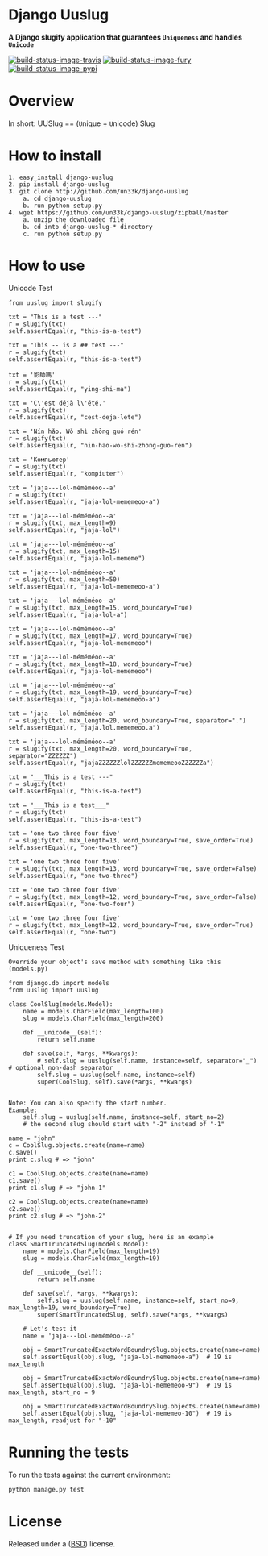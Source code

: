 Django Uuslug
====================

**A Django slugify application that guarantees `Uniqueness` and handles `Unicode`**

[![build-status-image-travis]][travis]
[![build-status-image-fury]][fury]
[![build-status-image-pypi]][pypi]


Overview
========

In short: UUSlug == (``U``nique + ``U``nicode) Slug

How to install
==================

    1. easy_install django-uuslug
    2. pip install django-uuslug
    3. git clone http://github.com/un33k/django-uuslug
        a. cd django-uuslug
        b. run python setup.py
    4. wget https://github.com/un33k/django-uuslug/zipball/master
        a. unzip the downloaded file
        b. cd into django-uuslug-* directory
        c. run python setup.py

How to use
=================

Unicode Test

    from uuslug import slugify

    txt = "This is a test ---"
    r = slugify(txt)
    self.assertEqual(r, "this-is-a-test")

    txt = "This -- is a ## test ---"
    r = slugify(txt)
    self.assertEqual(r, "this-is-a-test")

    txt = '影師嗎'
    r = slugify(txt)
    self.assertEqual(r, "ying-shi-ma")

    txt = 'C\'est déjà l\'été.'
    r = slugify(txt)
    self.assertEqual(r, "cest-deja-lete")

    txt = 'Nín hǎo. Wǒ shì zhōng guó rén'
    r = slugify(txt)
    self.assertEqual(r, "nin-hao-wo-shi-zhong-guo-ren")

    txt = 'Компьютер'
    r = slugify(txt)
    self.assertEqual(r, "kompiuter")

    txt = 'jaja---lol-méméméoo--a'
    r = slugify(txt)
    self.assertEqual(r, "jaja-lol-mememeoo-a")

    txt = 'jaja---lol-méméméoo--a'
    r = slugify(txt, max_length=9)
    self.assertEqual(r, "jaja-lol")

    txt = 'jaja---lol-méméméoo--a'
    r = slugify(txt, max_length=15)
    self.assertEqual(r, "jaja-lol-mememe")

    txt = 'jaja---lol-méméméoo--a'
    r = slugify(txt, max_length=50)
    self.assertEqual(r, "jaja-lol-mememeoo-a")

    txt = 'jaja---lol-méméméoo--a'
    r = slugify(txt, max_length=15, word_boundary=True)
    self.assertEqual(r, "jaja-lol-a")

    txt = 'jaja---lol-méméméoo--a'
    r = slugify(txt, max_length=17, word_boundary=True)
    self.assertEqual(r, "jaja-lol-mememeoo")

    txt = 'jaja---lol-méméméoo--a'
    r = slugify(txt, max_length=18, word_boundary=True)
    self.assertEqual(r, "jaja-lol-mememeoo")

    txt = 'jaja---lol-méméméoo--a'
    r = slugify(txt, max_length=19, word_boundary=True)
    self.assertEqual(r, "jaja-lol-mememeoo-a")

    txt = 'jaja---lol-méméméoo--a'
    r = slugify(txt, max_length=20, word_boundary=True, separator=".")
    self.assertEqual(r, "jaja.lol.mememeoo.a")

    txt = 'jaja---lol-méméméoo--a'
    r = slugify(txt, max_length=20, word_boundary=True, separator="ZZZZZZ")
    self.assertEqual(r, "jajaZZZZZZlolZZZZZZmememeooZZZZZZa")

    txt = "___This is a test ---"
    r = slugify(txt)
    self.assertEqual(r, "this-is-a-test")

    txt = "___This is a test___"
    r = slugify(txt)
    self.assertEqual(r, "this-is-a-test")

    txt = 'one two three four five'
    r = slugify(txt, max_length=13, word_boundary=True, save_order=True)
    self.assertEqual(r, "one-two-three")

    txt = 'one two three four five'
    r = slugify(txt, max_length=13, word_boundary=True, save_order=False)
    self.assertEqual(r, "one-two-three")

    txt = 'one two three four five'
    r = slugify(txt, max_length=12, word_boundary=True, save_order=False)
    self.assertEqual(r, "one-two-four")

    txt = 'one two three four five'
    r = slugify(txt, max_length=12, word_boundary=True, save_order=True)
    self.assertEqual(r, "one-two")


Uniqueness Test

    Override your object's save method with something like this (models.py)

    from django.db import models
    from uuslug import uuslug

    class CoolSlug(models.Model):
        name = models.CharField(max_length=100)
        slug = models.CharField(max_length=200)

        def __unicode__(self):
            return self.name

        def save(self, *args, **kwargs):
            # self.slug = uuslug(self.name, instance=self, separator="_") # optional non-dash separator
            self.slug = uuslug(self.name, instance=self)
            super(CoolSlug, self).save(*args, **kwargs)


    Note: You can also specify the start number.
    Example:
        self.slug = uuslug(self.name, instance=self, start_no=2)
        # the second slug should start with "-2" instead of "-1"

    name = "john"
    c = CoolSlug.objects.create(name=name)
    c.save()
    print c.slug # => "john"

    c1 = CoolSlug.objects.create(name=name)
    c1.save()
    print c1.slug # => "john-1"

    c2 = CoolSlug.objects.create(name=name)
    c2.save()
    print c2.slug # => "john-2"


    # If you need truncation of your slug, here is an example
    class SmartTruncatedSlug(models.Model):
        name = models.CharField(max_length=19)
        slug = models.CharField(max_length=19)

        def __unicode__(self):
            return self.name

        def save(self, *args, **kwargs):
            self.slug = uuslug(self.name, instance=self, start_no=9, max_length=19, word_boundary=True)
            super(SmartTruncatedSlug, self).save(*args, **kwargs)

        # Let's test it
        name = 'jaja---lol-méméméoo--a'

        obj = SmartTruncatedExactWordBoundrySlug.objects.create(name=name)
        self.assertEqual(obj.slug, "jaja-lol-mememeoo-a")  # 19 is max_length

        obj = SmartTruncatedExactWordBoundrySlug.objects.create(name=name)
        self.assertEqual(obj.slug, "jaja-lol-mememeoo-9")  # 19 is max_length, start_no = 9

        obj = SmartTruncatedExactWordBoundrySlug.objects.create(name=name)
        self.assertEqual(obj.slug, "jaja-lol-mememeo-10")  # 19 is max_length, readjust for "-10"


Running the tests
=================

To run the tests against the current environment:

    python manage.py test


License
====================

Released under a ([BSD](LICENSE.md)) license.


[build-status-image-travis]: https://secure.travis-ci.org/un33k/django-uuslug.png?branch=master
[travis]: http://travis-ci.org/un33k/django-uuslug?branch=master

[build-status-image-fury]: https://badge.fury.io/py/django-uuslug.png
[fury]: http://badge.fury.io/py/django-uuslug

[build-status-image-pypi]: https://pypip.in/d/django-uuslug/badge.png
[pypi]: https://crate.io/packages/django-uuslug?version=latest
